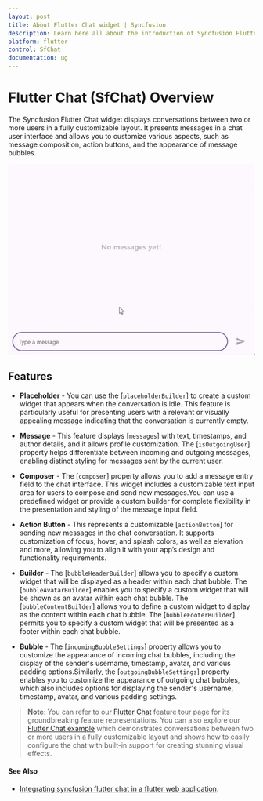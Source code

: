 ```yaml
---
layout: post
title: About Flutter Chat widget | Syncfusion 
description: Learn here all about the introduction of Syncfusion Flutter Chat (SfChat) widget, its features, and more.
platform: flutter
control: SfChat
documentation: ug
---
```


# Flutter Chat (SfChat) Overview

The Syncfusion Flutter Chat widget displays conversations between two or more users in a fully customizable layout. It presents messages in a chat user interface and allows you to customize various aspects, such as message composition, action buttons, and the appearance of message bubbles.

![Chat overview](images/overview/chat-overview.gif)

## Features

* **Placeholder** - You can use the [`placeholderBuilder`] to create a custom widget that appears when the conversation is idle. This feature is particularly useful for presenting users with a relevant or visually appealing message indicating that the conversation is currently empty.

* **Message** -  This feature displays [`messages`] with text, timestamps, and author details, and it allows profile customization. The [`isOutgoingUser`] property helps differentiate between incoming and outgoing messages, enabling distinct styling for messages sent by the current user.

* **Composer** - The [`composer`] property allows you to add a message entry field to the chat interface. This widget includes a customizable text input area for users to compose and send new messages.You can use a predefined widget or provide a custom builder for complete flexibility in the presentation and styling of the message input field.

* **Action Button** - This represents a customizable [`actionButton`] for sending new messages in the chat conversation. It supports customization of focus, hover, and splash colors, as well as elevation and more, allowing you to align it with your app’s design and functionality requirements.

* **Builder** - The [`bubbleHeaderBuilder`] allows you to specify a custom widget that will be displayed as a header within each chat bubble. The [`bubbleAvatarBuilder`] enables you to specify a custom widget that will be shown as an avatar within each chat bubble. The [`bubbleContentBuilder`] allows you to define a custom widget to display as the content within each chat bubble. The [`bubbleFooterBuilder`] permits you to specify a custom widget that will be presented as a footer within each chat bubble.

* **Bubble** - The [`incomingBubbleSettings`] property allows you to customize the appearance of incoming chat bubbles, including the display of the sender's username, timestamp, avatar, and various padding options.Similarly, the [`outgoingBubbleSettings`] property enables you to customize the appearance of outgoing chat bubbles, which also includes options for displaying the sender's username, timestamp, avatar, and various padding settings.

>**Note**: You can refer to our [Flutter Chat](https://www.syncfusion.com/flutter-widgets/flutter-chat) feature tour page for its groundbreaking feature representations. You can also explore our [Flutter Chat example](https://flutter.syncfusion.com/#/chat) which demonstrates conversations between two or more users in a fully customizable layout and shows how to easily configure the chat with built-in support for creating stunning visual effects.

#### See Also

* [Integrating syncfusion flutter chat in a flutter web application](https://support.syncfusion.com/kb/article/9941/how-to-integrate-syncfusion-chat-in-flutter).